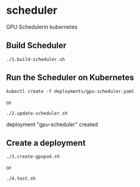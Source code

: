 # scheduler

GPU Schedulerin kubernetes

## Build Scheduler

```
./1.build-scheduler.sh
```

## Run the Scheduler on Kubernetes

```
kubectl create -f deployments/gpu-scheduler.yaml
```
or
```
./2.update-scheduler.sh
```

deployment "gpu-scheduler" created


## Create a deployment

```
./3.create-gpupod.sh
```
or
```
./4.test.sh
```
